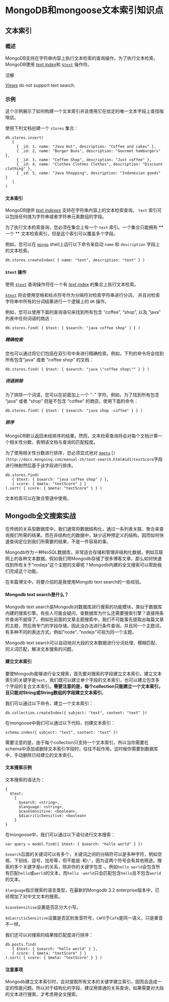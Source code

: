 # MongoDB和mongoose文本索引知识点

## 文本索引

### 概述

MongoDB支持在字符串内容上执行文本检索的查询操作。为了执行文本检索，MongoDB使用 [*text index*](http://docs.mongoing.com/manual-zh/core/index-text.html#index-feature-text)和 [`$text`](http://docs.mongoing.com/manual-zh/reference/operator/query/text.html#op._S_text) 操作符。

注解

[*Views*](http://docs.mongoing.com/manual-zh/core/views.html) do not support text search.

### 示例

这个示例展示了如何构建一个文本索引并且使用它在给定的唯一文本字段上查找咖啡店。

使用下列文档创建一个 `stores` 集合：

```
db.stores.insert(
   [
     { _id: 1, name: "Java Hut", description: "Coffee and cakes" },
     { _id: 2, name: "Burger Buns", description: "Gourmet hamburgers" },
     { _id: 3, name: "Coffee Shop", description: "Just coffee" },
     { _id: 4, name: "Clothes Clothes Clothes", description: "Discount clothing" },
     { _id: 5, name: "Java Shopping", description: "Indonesian goods" }
   ]
)

```

#### 文本索引

MongoDB提供 [*text indexes*](http://docs.mongoing.com/manual-zh/core/index-text.html#index-feature-text) 支持在字符串内容上的文本检索查询。 `text` 索引可以包括任何值为字符串或者字符串元素数组的字段。

为了执行文本检索查询，您必须在集合上有一个 `text` 索引。一个集合只能拥有 ** 一个 ** 文本检索索引，但是这个索引可以覆盖多个字段。

例如，您可以在 [`mongo`](http://docs.mongoing.com/manual-zh/reference/program/mongo.html#bin.mongo) shell上运行以下命令来启动 `name` 和 `description` 字段上的文本检索。

```
db.stores.createIndex( { name: "text", description: "text" } )

```

#### `$text` 操作

使用 [`$text`](http://docs.mongoing.com/manual-zh/reference/operator/query/text.html#op._S_text) 查询操作符在一个有 [*text index*](http://docs.mongoing.com/manual-zh/core/index-text.html#index-feature-text) 的集合上执行文本检索。

[`$text`](http://docs.mongoing.com/manual-zh/reference/operator/query/text.html#op._S_text) 将会使用空格和标点符号作为分隔符对检索字符串进行分词， 并且对检索字符串中所有的分词结果进行一个逻辑上的 `OR` 操作。

例如，您可以使用下面的查询语句来找到所有包含 “coffee”, “shop”, 以及 “java” 列表中任何词语的商店：

```
db.stores.find( { $text: { $search: "java coffee shop" } } )

```

##### 精确检索

您也可以通过将它们包括在双引号中来进行精确检索。例如，下列的命令将会找到所有包含”java” 或者 “coffee shop” 的文档：

```
db.stores.find( { $text: { $search: "java \"coffee shop\"" } } )

```

##### 词语排除

为了排除一个词语，您可以在前面加上一个 “`-`” 字符。例如，为了找到所有包含 “java” 或者 “shop” 但是不包含 “coffee” 的商店，使用下面的命令：

```
db.stores.find( { $text: { $search: "java shop -coffee" } } )

```

##### 排序

MongoDB默认返回未经排序的结果。然而，文本检索查询将会对每个文档计算一个相关性分数，表明该文档与查询的匹配程度。

为了使用相关性分数进行排序，您必须显式地对 [`$meta`](http://docs.mongoing.com/manual-zh/reference/operator/projection/meta.html#proj._S_meta) [``](http://docs.mongoing.com/manual-zh/text-search.html#id1)textScore``字段进行映射然后基于该字段进行排序。

```
db.stores.find(
   { $text: { $search: "java coffee shop" } },
   { score: { $meta: "textScore" } }
).sort( { score: { $meta: "textScore" } } )

```

文本检索可以在聚合管道中使用。

## Mongodb全文搜索实战

在传统的关系型数据库中，我们通常将数据结构化，通过一系列表关联、聚合来查询我们所需的结果。而在非结构化的数据中，缺少这种预定义的结构，因而如何快速查询定位到我们所需要的结果，不是一件容易的事。

Mongodb作为一种NoSQL数据库，非常适合存储和管理非结构化数据，例如互联网上的各种文本数据。假如我们用Mongodb存储了很多博客文章，那么如何快速找到所有关于“nodejs”这个主题的文章呢？Mongodb内建的全文搜索可以帮助我们完成这个功能。

在本篇博文中，将要介绍的是我使用Mongdb text search的一些经验。

#### Mongodb text search是什么？

Mongodb text search是Mongodb对数据库进行搜索的功能模块，类似于数据库内建的搜索引擎。有些人可能会疑问，查数据库为什么还需要搜索引擎？直接用条件查询不就得了。例如在前面的文章主题搜索中，我们不可能事先提取出每篇文章的主题，然后用专门的字段存储，因此没办法进行条件查询。并且同一个主题词，有多种不同的表达方式，例如”node”、”nodejs”可视为同一个主题。

Mongodb text search可以自动地对大段的文本数据进行分词处理、模糊匹配、同义词匹配，解决文本搜索的问题。

#### 建立文本索引

要使Mongodb能够进行全文搜索，首先要对搜索的字段建立文本索引。建立文本索引的关键字是`text`，我们既可以建立单个字段的文本索引，也可以建立包含多个字段的复合文本索引。**需要注意的是，每个collection只能建立一个文本索引，且只能对String或String数组的字段建立文本索引**。

我们可以通过以下命令，建立一个文本索引：

```
db.collection.createIndex({ subject: "text", content: "text" })
```

在mongoose中我们可以通过以下代码，创建文本索引：

```
schema.index({ subject: "text", content: "text" })
```

需要注意的是，由于每个collection只支持一个文本索引，所以当你需要在schema中添加或删除文本索引字段时，往往不起作用。这时候你需要到数据库中，手动删除已经建立的文本索引。

#### 文本搜索示例

文本搜索的语法为：

```
{
  $text:
    {
      $search: <string>,
      $language: <string>,
      $caseSensitive: <boolean>,
      $diacriticSensitive: <boolean>
    }
}
```

在mongoose中，我们可以通过以下语句进行文本搜索：

```
var query = model.find({ $text: { $search: "hello world" } })
```

`$search`后面的关键词可以有多个，关键词之间的分隔符可以是多种字符，例如空格、下划线、逗号、加号等，但不能是`-`和`\"`，因为这两个符号会有其他用途。搜索的多个关键字是`or`的关系，除非你的关键字包含`-`。例如`hello world`会包含所有匹配`hello`或`world`的文本，而`hello -world`只会匹配包含`hello`且不包含`world`的文本。

`$language`指示搜索的语言类型，在最新的Mongodb 3.2 enterprise版本中，已经增加了对中文文本的搜索。

`$caseSensitive`设置是否区分大小写。

`$diacriticSensitive`设置是否区别发音符号，`CAFÉ`于`Café`是同一语义，只是重音不一样。

我们还可以对搜索的结果按匹配度进行排序：

```
db.posts.find(
   { $text: { $search: "hello world" } },
   { score: { $meta: "textScore" } }
).sort( { score: { $meta: "textScore" } } )
```

#### 注意事项

Mongodb建立文本索引时，会对提取所有文本的关键字建立索引，因而会造成一定的性能问题。所以对于结构化的字段，建议用普通的关系查询，如果需要对大段的文本进行搜索，才考虑用全文搜索。
